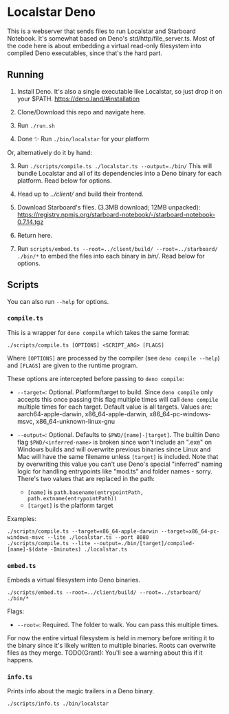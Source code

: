 # Localstar Deno

This is a webserver that sends files to run Localstar and Starboard Notebook.
It's somewhat based on Deno's std/http/file_server.ts. Most of the code here is
about embedding a virtual read-only filesystem into compiled Deno executables,
since that's the hard part.

## Running

1. Install Deno. It's also a single executable like Localstar, so just drop it
   on your $PATH. https://deno.land/#installation

2. Clone/Download this repo and navigate here.

3. Run `./run.sh`

4. Done ✨ Run `./bin/localstar` for your platform

Or, alternatively do it by hand:

3. Run `./scripts/compile.ts ./localstar.ts --output=./bin/` This will
   bundle Localstar and all of its dependencies into a Deno binary for each
   platform. Read below for options.

4. Head up to _../client/_ and build their frontend.

5. Download Starboard's files. (3.3MB download; 12MB unpacked):
   https://registry.npmjs.org/starboard-notebook/-/starboard-notebook-0.7.14.tgz

6. Return here.

7. Run `scripts/embed.ts --root=../client/build/ --root=../starboard/ ./bin/*`
   to embed the files into each binary in _bin/_. Read below for options.

## Scripts

You can also run `--help` for options.

### `compile.ts`

This is a wrapper for `deno compile` which takes the same format:

```
./scripts/compile.ts [OPTIONS] <SCRIPT_ARG> [FLAGS]
```

Where `[OPTIONS]` are processed by the compiler (see `deno compile --help`) and
`[FLAGS]` are given to the runtime program.

These options are intercepted before passing to `deno compile`:

- `--target=`: Optional. Platform/target to build. Since `deno compile` only
  accepts this once passing this flag multiple times will call `deno compile`
  multiple times for each target. Default value is all targets. Values are:
  aarch64-apple-darwin, x86_64-apple-darwin, x86_64-pc-windows-msvc,
  x86_64-unknown-linux-gnu

- `--output=`: Optional. Defaults to `$PWD/[name]-[target]`. The builtin Deno
  flag `$PWD/<inferred-name>` is broken since won't include an ".exe" on Windows
  builds and will overwrite previous binaries since Linux and Mac will have the
  same filename unless `[target]` is included. Note that by overwriting this
  value you can't use Deno's special "inferred" naming logic for handling
  entrypoints like "mod.ts" and folder names - sorry. There's two values that
  are replaced in the path:

    - `[name]` is `path.basename(entrypointPath, path.extname(entrypointPath))`
    - `[target]` is the platform target

Examples:

```
./scripts/compile.ts --target=x86_64-apple-darwin --target=x86_64-pc-windows-msvc --lite ./localstar.ts --port 8080
./scripts/compile.ts --lite --output=./bin/[target]/compiled-[name]-$(date -Iminutes) ./localstar.ts
```

### `embed.ts`

Embeds a virtual filesystem into Deno binaries.

```
./scripts/embed.ts --root=../client/build/ --root=../starboard/ ./bin/*
```

Flags:

- `--root=`: Required. The folder to walk. You can pass this multiple times.

For now the entire virtual filesystem is held in memory before writing it to the
binary since it's likely written to multiple binaries. Roots can overwrite files
as they merge. TODO(Grant): You'll see a warning about this if it happens.

### `info.ts`

Prints info about the magic trailers in a Deno binary.

```
./scripts/info.ts ./bin/localstar
```
